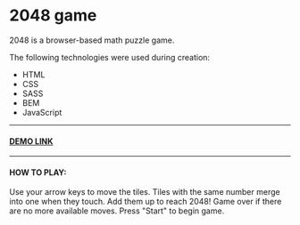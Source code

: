 # 2048 game
2048 is a browser-based math puzzle game.

The following technologies were used during creation:
-	HTML
-	CSS
-	SASS
-	BEM
- JavaScript
---
#### [DEMO LINK](https://volodymir-tymtsias.github.io/2048-game/)
---
#### HOW TO PLAY:
Use your arrow keys to move the tiles. Tiles with the same number merge into one when they touch. Add them up to reach 2048! Game over if there are no more available moves. Press "Start" to begin game.
